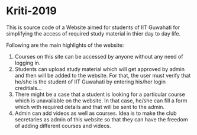 # Kriti-2019

This is source code of a Website aimed for students of IIT Guwahati for simplifying the access of required study material in thier day to day life.

Following are the main highlights of the website:

1. Courses on this site can be accessed by anyone without any need of logging in.
2. Students can upload study material which will get approved by admin and then will be added to the website. For that, the user must verify that he/she is the student of IIT Guwahati by entering his/her login creditials...
3. There might be a case that a student is looking for a particular course which is unavailable on the website. In that case, he/she can fill a form which with required details and that will be sent to the admin.
4. Admin can add videos as well as courses. Idea is to make the club secretaries as admin of this website so that they can have the freedom of adding different courses and videos.
